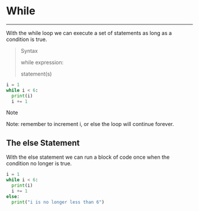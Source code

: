 # While

---
With the while loop we can execute a set of statements as long as a condition is true.
>Syntax
> 
> while expression:
> 
>   statement(s)
```python
i = 1
while i < 6:
  print(i)
  i += 1
```
>[!NOTE]
> 
> Note: remember to increment i, or else the loop will continue forever.

## The else Statement
With the else statement we can run a block of code once when the condition no longer is true.
```python
i = 1
while i < 6:
  print(i)
  i += 1
else:
  print("i is no longer less than 6")
```